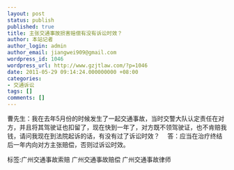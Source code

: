 ```yaml
---
layout: post
status: publish
published: true
title: 主张交通事故损害赔偿有没有诉讼时效？
author: 本站记者
author_login: admin
author_email: jiangwei909@gmail.com
wordpress_id: 1046
wordpress_url: http://www.gzjtlaw.com/?p=1046
date: 2011-05-29 09:14:24.000000000 +08:00
categories:
- 交通诉讼
tags: []
comments: []
---
```

曹先生：我在去年5月份的时候发生了一起交通事故，当时交警大队认定责任在对方，并且将其驾驶证也扣留了，现在快到一年了，对方既不领驾驶证，也不肯赔我钱，请问我现在到法院起诉的话，有没有过了诉讼时效？　 答：应当在治疗终结后一年内向对方主张赔偿，否则过诉讼时效。标签:广州交通事故索赔 广州交通事故赔偿 广州交通事故律师
